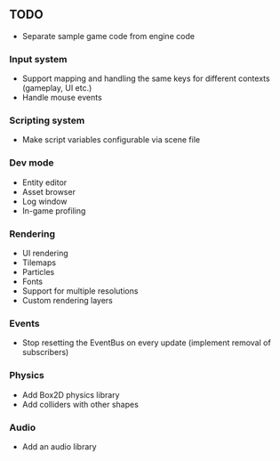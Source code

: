 ## TODO

- Separate sample game code from engine code

### Input system

- Support mapping and handling the same keys for different contexts (gameplay, UI etc.)
- Handle mouse events

### Scripting system

- Make script variables configurable via scene file

### Dev mode

- Entity editor
- Asset browser
- Log window
- In-game profiling

### Rendering

- UI rendering
- Tilemaps
- Particles
- Fonts
- Support for multiple resolutions
- Custom rendering layers

### Events

- Stop resetting the EventBus on every update (implement removal of subscribers)

### Physics

- Add Box2D physics library
- Add colliders with other shapes

### Audio

- Add an audio library
